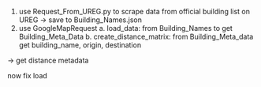1. use Request_From_UREG.py to scrape data from official building list on UREG -> save to Building_Names.json
2. use GoogleMapRequest
a.  load_data:
from Building_Names to get Building_Meta_Data
b. create_distance_matrix:
from Building_Meta_data 
get building_name, origin, destination

-> get distance metadata


now fix load